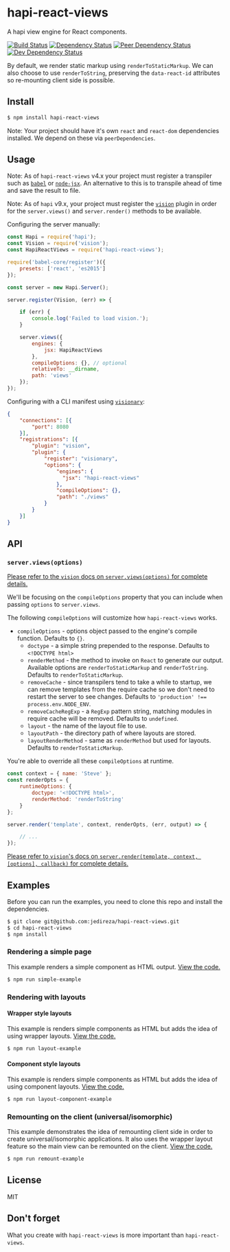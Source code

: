 # hapi-react-views

A hapi view engine for React components.

[![Build Status](https://travis-ci.org/jedireza/hapi-react-views.svg?branch=master)](https://travis-ci.org/jedireza/hapi-react-views)
[![Dependency Status](https://david-dm.org/jedireza/hapi-react-views.svg?theme=shields.io)](https://david-dm.org/jedireza/hapi-react-views)
[![Peer Dependency Status](https://david-dm.org/jedireza/hapi-react-views/peer-status.svg?style=flat)](https://david-dm.org/jedireza/hapi-react-views#info=peerDependencies)
[![Dev Dependency Status](https://david-dm.org/jedireza/hapi-react-views/dev-status.svg?theme=shields.io)](https://david-dm.org/jedireza/hapi-react-views#info=devDependencies)

By default, we render static markup using `renderToStaticMarkup`. We can also
choose to use `renderToString`, preserving the `data-react-id` attributes so
re-mounting client side is possible.


## Install

```bash
$ npm install hapi-react-views
```

Note: Your project should have it's own `react` and `react-dom` dependencies
installed. We depend on these via `peerDependencies`.


## Usage

Note: As of `hapi-react-views` v4.x your project must register a transpiler
such as [`babel`][babel] or [`node-jsx`][node-jsx]. An alternative to this is
to transpile ahead of time and save the result to file.

[babel]: https://github.com/babel/babel
[node-jsx]: https://github.com/petehunt/node-jsx

Note: As of `hapi` v9.x, your project must register the [`vision`][vision]
plugin in order for the `server.views()` and `server.render()` methods to be
available.

[vision]: https://github.com/hapijs/vision

Configuring the server manually:

```js
const Hapi = require('hapi');
const Vision = require('vision');
const HapiReactViews = require('hapi-react-views');

require('babel-core/register')({
    presets: ['react', 'es2015']
});

const server = new Hapi.Server();

server.register(Vision, (err) => {

    if (err) {
        console.log('Failed to load vision.');
    }

    server.views({
        engines: {
            jsx: HapiReactViews
        },
        compileOptions: {}, // optional
        relativeTo: __dirname,
        path: 'views'
    });
});
```

Configuring with a CLI manifest using [`visionary`][visionary]:

[visionary]: https://github.com/hapijs/visionary

```json
{
    "connections": [{
        "port": 8080
    }],
    "registrations": [{
        "plugin": "vision",
        "plugin": {
            "register": "visionary",
            "options": {
                "engines": {
                  "jsx": "hapi-react-views"
                },
                "compileOptions": {},
                "path": "./views"
            }
        }
    }]
}
```


## API

### `server.views(options)`

[Please refer to the `vision` docs on `server.views(options)` for complete
details.][vision-docs]

[vision-docs]: https://github.com/hapijs/vision/blob/master/API.md#serverviewsoptions

We'll be focusing on the `compileOptions` property that you can include when
passing `options` to `server.views`.

The following `compileOptions` will customize how `hapi-react-views` works.

  - `compileOptions` - options object passed to the engine's compile function.
    Defaults to `{}`.
    - `doctype` - a simple string prepended to the response. Defaults to
      `<!DOCTYPE html>`
    - `renderMethod` - the method to invoke on `React` to generate our output.
      Available options are `renderToStaticMarkup` and `renderToString`.
      Defaults to `renderToStaticMarkup`.
    - `removeCache` - since transpilers tend to take a while to startup, we can
      remove templates from the require cache so we don't need to restart the
      server to see changes. Defaults to `'production' !==
      process.env.NODE_ENV`.
    - `removeCacheRegExp` - a `RegExp` pattern string, matching modules in
      require cache will be removed. Defaults to `undefined`.
    - `layout` - the name of the layout file to use.
    - `layoutPath` - the directory path of where layouts are stored.
    - `layoutRenderMethod` - same as `renderMethod` but used for layouts.
      Defaults to `renderToStaticMarkup`.

You're able to override all these `compileOptions` at runtime.

```js
const context = { name: 'Steve' };
const renderOpts = {
    runtimeOptions: {
        doctype: '<!DOCTYPE html>',
        renderMethod: 'renderToString'
    }
};

server.render('template', context, renderOpts, (err, output) => {

    // ...
});
```

[Please refer to `vision`'s docs on
`server.render(template, context, [options], callback)` for complete details.](https://github.com/hapijs/vision/blob/master/API.md#serverrendertemplate-context-options-callback)


## Examples

Before you can run the examples, you need to clone this repo and install the dependencies.

```bash
$ git clone git@github.com:jedireza/hapi-react-views.git
$ cd hapi-react-views
$ npm install
```

### Rendering a simple page

This example renders a simple component as HTML output. [View the
code.][ex-simple]

[ex-simple]: https://github.com/jedireza/hapi-react-views/tree/master/examples/simple

```bash
$ npm run simple-example
```

### Rendering with layouts

#### Wrapper style layouts

This example is renders simple components as HTML but adds the idea of using
wrapper layouts. [View the code.][ex-layouts]

[ex-layouts]: https://github.com/jedireza/hapi-react-views/tree/master/examples/layout

```bash
$ npm run layout-example
```

#### Component style layouts

This example is renders simple components as HTML but adds the idea of using
component layouts. [View the code.][ex-comp-layouts]

[ex-comp-layouts]: https://github.com/jedireza/hapi-react-views/tree/master/examples/layout-component

```bash
$ npm run layout-component-example
```

### Remounting on the client (universal/isomorphic)

This example demonstrates the idea of remounting client side in order to create
universal/isomorphic applications. It also uses the wrapper layout feature so
the main view can be remounted on the client. [View the code.][ex-remount]

[ex-remount]: https://github.com/jedireza/hapi-react-views/tree/master/examples/remount

```bash
$ npm run remount-example
```


## License

MIT


## Don't forget

What you create with `hapi-react-views` is more important than `hapi-react-views`.
